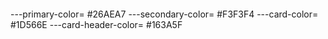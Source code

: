 ####
---primary-color= #26AEA7
---secondary-color= #F3F3F4
---card-color=  #1D566E
---card-header-color= #163A5F